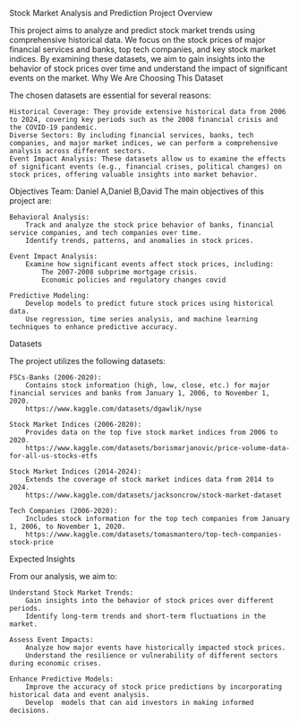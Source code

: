Stock Market Analysis and Prediction Project
Overview

This project aims to analyze and predict stock market trends using comprehensive historical data. We focus on the stock prices of major financial services and banks, top tech companies, and key stock market indices. By examining these datasets, we aim to gain insights into the behavior of stock prices over time and understand the impact of significant events on the market.
Why We Are Choosing This Dataset

The chosen datasets are essential for several reasons:

    Historical Coverage: They provide extensive historical data from 2006 to 2024, covering key periods such as the 2008 financial crisis and the COVID-19 pandemic.
    Diverse Sectors: By including financial services, banks, tech companies, and major market indices, we can perform a comprehensive analysis across different sectors.
    Event Impact Analysis: These datasets allow us to examine the effects of significant events (e.g., financial crises, political changes) on stock prices, offering valuable insights into market behavior.

Objectives
Team: Daniel A,Daniel B,David
The main objectives of this project are:

    Behavioral Analysis:
        Track and analyze the stock price behavior of banks, financial service companies, and tech companies over time.
        Identify trends, patterns, and anomalies in stock prices.

    Event Impact Analysis:
        Examine how significant events affect stock prices, including:
            The 2007-2008 subprime mortgage crisis.
            Economic policies and regulatory changes covid

    Predictive Modeling:
        Develop models to predict future stock prices using historical data.
        Use regression, time series analysis, and machine learning techniques to enhance predictive accuracy.

Datasets

The project utilizes the following datasets:

    FSCs-Banks (2006-2020):
        Contains stock information (high, low, close, etc.) for major financial services and banks from January 1, 2006, to November 1, 2020.
        https://www.kaggle.com/datasets/dgawlik/nyse

    Stock Market Indices (2006-2020):
        Provides data on the top five stock market indices from 2006 to 2020.
        https://www.kaggle.com/datasets/borismarjanovic/price-volume-data-for-all-us-stocks-etfs

    Stock Market Indices (2014-2024):
        Extends the coverage of stock market indices data from 2014 to 2024.
        https://www.kaggle.com/datasets/jacksoncrow/stock-market-dataset

    Tech Companies (2006-2020):
        Includes stock information for the top tech companies from January 1, 2006, to November 1, 2020.
        https://www.kaggle.com/datasets/tomasmantero/top-tech-companies-stock-price

Expected Insights

From our analysis, we aim to:

    Understand Stock Market Trends:
        Gain insights into the behavior of stock prices over different periods.
        Identify long-term trends and short-term fluctuations in the market.

    Assess Event Impacts:
        Analyze how major events have historically impacted stock prices.
        Understand the resilience or vulnerability of different sectors during economic crises.

    Enhance Predictive Models:
        Improve the accuracy of stock price predictions by incorporating historical data and event analysis.
        Develop  models that can aid investors in making informed decisions.
